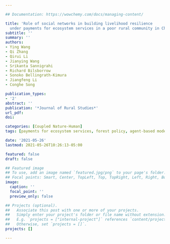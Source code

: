 ```yaml
---

## Documentation: https://wowchemy.com/docs/managing-content/

title: 'Role of social networks in building livelihood resilience
  under payments for ecosystem services in a poor rural community in China'
subtitle: ''
summary: ''
authors:
- Ying Wang
- Qi Zhang
- Qirui Li
- Jianying Wang
- Srikanta Sannigrahi
- Richard Bilsborrow
- Sonoko Bellingrath-Kimura
- Jiangfeng Li
- Conghe Song

publication_types: 
- '2'
abstract: ''
publication: '*Journal of Rural Studies*'
url_pdf: 
doi: 

categories: [Coupled Nature-Human]
tags: [payments for ecosystem services, forest policy, agent-based modeling, social-ecological dynamics]

date: '2021-05-26'
lastmod: 2021-05-26T10:26:13-05:00

featured: false
draft: false

## Featured image
## To use, add an image named `featured.jpg/png` to your page's folder.
## Focal points: Smart, Center, TopLeft, Top, TopRight, Left, Right, BottomLeft, Bottom, BottomRight.
image:
  caption: ''
  focal_point: ''
  preview_only: false

## Projects (optional).
##   Associate this post with one or more of your projects.
##   Simply enter your project's folder or file name without extension.
##   E.g. `projects = ["internal-project"]` references `content/project/deep-learning/index.md`.
##   Otherwise, set `projects = []`.
projects: []

---
```



